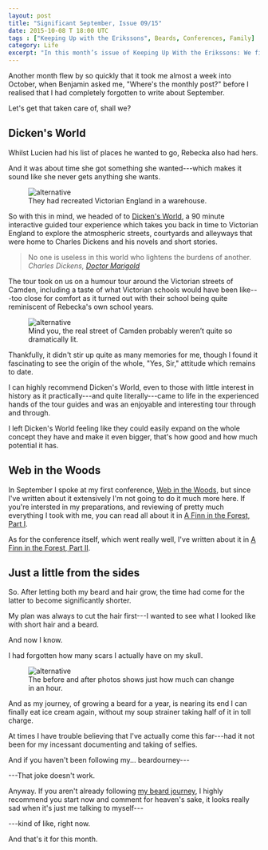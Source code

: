 ```yaml
---
layout: post
title: "Significant September, Issue 09/15"
date: 2015-10-08 T 18:00 UTC
tags : ["Keeping Up with the Erikssons", Beards, Conferences, Family]
category: Life
excerpt: "In this month’s issue of Keeping Up With the Erikssons: We finally go to Dicken's World, I camp in the woods and speak at my first conference and the hair goes."
---
```


Another month flew by so quickly that it took me almost a week into October, when Benjamin asked me, "Where's the monthly post?" before I realised that I had completely forgotten to write about September.

Let's get that taken care of, shall we?

## Dicken's World

Whilst Lucien had his list of places he wanted to go, Rebecka also had hers.

And it was about time she got something she wanted---which makes it sound like she never gets anything she wants.

<figure>
	<img class="js-lazy-load" data-original="/assets/posts/2015/october/significant-september-issue-09-15/dickens-world.jpg" alt="alternative">
	<figcaption>They had recreated Victorian England in a warehouse.</figcaption>
</figure>

So with this in mind, we headed of to [Dicken's World][dickens], a 90 minute interactive guided tour experience which takes you back in time to Victorian England to explore the atmospheric streets, courtyards and alleyways that were home to Charles Dickens and his novels and short stories.

> No one is useless in this world who lightens the burdens of another. <cite>Charles Dickens, <a href="http://www.gutenberg.org/ebooks/1415">Doctor Marigold</a></cite>

The tour took on us on a humour tour around the Victorian streets of Camden, including a taste of what Victorian schools would have been like---too close for comfort as it turned out with their school being quite reminiscent of Rebecka's own school years.

<figure>
	<img class="js-lazy-load" data-original="/assets/posts/2015/october/significant-september-issue-09-15/dickens-world-2.jpg" alt="alternative">
	<figcaption>Mind you, the real street of Camden probably weren’t quite so dramatically lit.</figcaption>
</figure>

Thankfully, it didn't stir up quite as many memories for me, though I found it fascinating to see the origin of the whole, "Yes, Sir," attitude which remains to date.

I can highly recommend Dicken's World, even to those with little interest in history as it practically---and quite literally---came to life in the experienced hands of the tour guides and was an enjoyable and interesting tour through and through.

I left Dicken's World feeling like they could easily expand on the whole concept they have and make it even bigger, that's how good and how much potential it has.

## Web in the Woods

In September I spoke at my first conference, [Web in the Woods][web], but since I've written about it extensively I'm not going to do it much more here. If you're intersted in my preparations, and reviewing of pretty much everything I took with me, you can read all about it in [A Finn in the Forest, Part I][finn1].

As for the conference itself, which went really well, I've written about it in [A Finn in the Forest, Part II][finn2].

## Just a little from the sides

So. After letting both my beard and hair grow, the time had come for the latter to become significantly shorter.

My plan was always to cut the hair first---I wanted to see what I looked like with short hair and a beard.

And now I know.

I had forgotten how many scars I actually have on my skull.

<figure>
	<img class="js-lazy-load" data-original="/assets/posts/2015/october/significant-september-issue-09-15/carlos-eriksson-haircut-before-and-after.jpg" alt="alternative">
	<figcaption>The before and after photos shows just how much can change in an hour.</figcaption>
</figure>

And as my journey, of growing a beard for a year, is nearing its end I can finally eat ice cream again, without my soup strainer taking half of it in toll charge. 

At times I have trouble believing that I've actually come this far---had it not been for my incessant documenting and taking of selfies.

And if you haven't been following my... beardourney---

---That joke doesn't work.

Anyway. If you aren't already following [my beard journey][beard], I highly recommend you start now and comment for heaven's sake, it looks really sad when it's just me talking to myself---

---kind of like, right now.

And that's it for this month.

[dickens]: http://www.dickensworld.co.uk/
[web]: http://webinthewoods.co.uk/
[finn1]: /blog/a-finn-in-the-forest-part-i
[finn2]: /blog/a-finn-in-the-forest-part-ii
[beard]: /blog/a-scary-hairy-beard-story